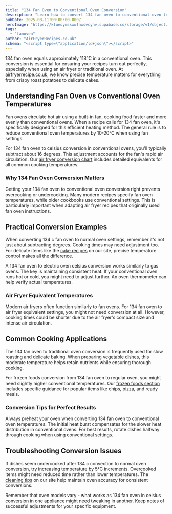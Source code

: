 ```yaml
---
title: "134 Fan Oven to Conventional Oven Conversion"
description: "Learn how to convert 134 fan oven to conventional oven temperatures quickly and accurately for perfect baking results every time."
pubDate: 2025-08-11T00:00:00.000Z
heroImage: "https://klueoymssxwfnxsvcyhv.supabase.co/storage/v1/object/public/md/134-fan-oven-to-conventional-oven-conversion-9a9941bc.png"
tags:
  - "fanoven"
author: "AirFryerRecipes.co.uk"
schema: "<script type=\"application/ld+json\"></script>"
---
```


<p>134 fan oven equals approximately 118°C in a conventional oven. This conversion is essential for ensuring your recipes turn out perfectly, especially when using an air fryer or traditional oven. At <a href=https://www.airfryerrecipe.co.uk>airfryerrecipe.co.uk</a>, we know precise temperature matters for everything from crispy roast potatoes to delicate cakes.</p>

<h2>Understanding Fan Oven vs Conventional Oven Temperatures</h2>
<p>Fan ovens circulate hot air using a built-in fan, cooking food faster and more evenly than conventional ovens. When a recipe calls for 134 fan oven, it's specifically designed for this efficient heating method. The general rule is to reduce conventional oven temperatures by 10-20°C when using fan settings.</p>
<p>For 134 fan oven to celsius conversion in conventional ovens, you'll typically subtract about 16 degrees. This adjustment accounts for the fan's rapid air circulation. Our <a href=https://www.airfryerrecipe.co.uk/air-fryer-conversion-chart>air fryer conversion chart</a> includes detailed equivalents for all common cooking temperatures.</p>

<h3>Why 134 Fan Oven Conversion Matters</h3>
<p>Getting your 134 fan oven to conventional oven conversion right prevents overcooking or undercooking. Many modern recipes specify fan oven temperatures, while older cookbooks use conventional settings. This is particularly important when adapting air fryer recipes that originally used fan oven instructions.</p>

<h2>Practical Conversion Examples</h2>
<p>When converting 134 c fan oven to normal oven settings, remember it's not just about subtracting degrees. Cooking times may need adjustment too. For delicate items like the <a href=https://www.airfryerrecipe.co.uk/recipe-category/cakes>cake recipes</a> on our site, precise temperature control makes all the difference.</p>
<p>A 134 fan oven to electric oven celsius conversion works similarly to gas ovens. The key is maintaining consistent heat. If your conventional oven runs hot or cold, you might need to adjust further. An oven thermometer can help verify actual temperatures.</p>

<h3>Air Fryer Equivalent Temperatures</h3>
<p>Modern air fryers often function similarly to fan ovens. For 134 fan oven to air fryer equivalent settings, you might not need conversion at all. However, cooking times could be shorter due to the air fryer's compact size and intense air circulation.</p>

<h2>Common Cooking Applications</h2>
<p>The 134 fan oven to traditional oven conversion is frequently used for slow roasting and delicate baking. When preparing <a href=https://www.airfryerrecipe.co.uk/recipe-category/vegetables>vegetable dishes</a>, this moderate temperature helps retain nutrients while ensuring thorough cooking.</p>
<p>For frozen foods conversion from 134 fan oven to regular oven, you might need slightly higher conventional temperatures. Our <a href=https://www.airfryerrecipe.co.uk/recipe-category/frozen-foods>frozen foods section</a> includes specific guidance for popular items like chips, pizza, and ready meals.</p>

<h3>Conversion Tips for Perfect Results</h3>
<p>Always preheat your oven when converting 134 fan oven to conventional oven temperatures. The initial heat burst compensates for the slower heat distribution in conventional ovens. For best results, rotate dishes halfway through cooking when using conventional settings.</p>

<h2>Troubleshooting Conversion Issues</h2>
<p>If dishes seem undercooked after 134 c convection to normal oven conversion, try increasing temperature by 5°C increments. Overcooked items might need reduced time rather than lower temperatures. The <a href=https://www.airfryerrecipe.co.uk/air-fryer-cleaner>cleaning tips</a> on our site help maintain oven accuracy for consistent conversions.</p>
<p>Remember that oven models vary - what works as 134 fan oven in celsius conversion in one appliance might need tweaking in another. Keep notes of successful adjustments for your specific equipment.</p>